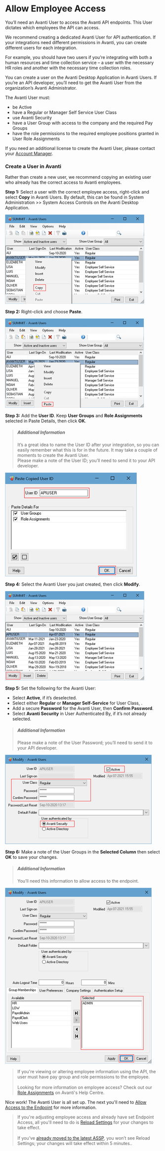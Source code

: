 # Allow Employee Access

You’ll need an Avanti User to access the Avanti API endpoints. This User dictates which employees the API can access. 

We recommend creating a dedicated Avanti User for API authentication. If your integrations need different permissions in Avanti, you can create different users for each integration. 

For example, you should have two users if you’re integrating with both a human resources and time collection service – a user with the necessary HR roles and another with the necessary time collection roles.

You can create a user on the Avanti Desktop Application in Avanti Users. If you’re an API developer, you’ll need to get the Avanti User from the organization’s Avanti Administrator. 

The Avanti User must:
- be Active
- have a Regular or Manager Self Service User Class
- use Avanti Security
- have a User Group with access to the company and the required Pay Groups
- have the role permissions to the required employee positions granted in User Role Assignments

If you need an additional license to create the Avanti User, please contact your [Account Manager](hhttps://help.avanti.ca/support/tickets/new).

### Create a User in Avanti
Rather than create a new user, we recommend copying an existing user who already has the correct access to Avanti employees. 

**Step 1:** Select a user with the correct employee access, right-click and select **Copy** in Avanti Users.
By default, this can be found in System Administration >> System Access Controls on the Avanti Desktop Application. 

![Copying an Avanti User.](../assets/images/CopyingAvantiUsers.png)

**Step 2:** Right-click and choose **Paste**. 

![Paste an Avanti User.](../assets/images/PasteanAvantiUser.png)

**Step 3:** Add the **User ID**. Keep **User Groups** and **Role Assignments** selected in Paste Details, then click **OK**.  

<!-- theme: info -->
>##### Additional Information
>It’s a great idea to name the User ID after your integration, so you can easily remember what this is for in the future. It may take a couple of moments to create the Avanti User. <br>
Please make a note of the User ID; you’ll need to send it to your API developer. 

![Paste details for an Avanti User.](../assets/images/PasteDetails.png)

**Step 4:** Select the Avanti User you just created, then click **Modify**. 

![Modify the Avanti User.](../assets/images/ModifytheAvantiUser.png)

**Step 5:** Set the following for the Avanti User: 
- Select **Active**, if it’s deselected. 
- Select either **Regular** or **Manager Self-Service** for User Class, .
- Add a secure **Password** for the Avanti User, then **Confirm Password**. 
- Select **Avanti Security** in User Authenticated By, if it’s not already selected. 

<!-- theme: info -->
>##### Additional Information
>Please make a note of the User Password; you’ll need to send it to your API developer. 

![Avanti User Settings.](../assets/images/AvantiUserSettings.png)

**Step 6:** Make a note of the User Groups in the **Selected Column** then select **OK** to save your changes.  

<!-- theme: info -->
>##### Additional Information
>You’ll need this information to allow access to the endpoint.

![Save the Avanti User.](../assets/images/SaveAvantiUser.png)

<!-- theme: warning -->
>If you're viewing or altering employee information using the API, the user must have pay group and role permissions to the employee. <br><br>
>Looking for more information on employee access? Check out our [Role Assignments](https://help.avanti.ca/en/support/solutions/articles/36000129028-role-assignments) on Avanti's Help Centre. 

Nice work! The Avanti User is all set up. The next you'll need to [Allow Access to the Endpoint](https://avanti.stoplight.io/docs/avanti-api/ZG9jOjgxNDM2Njg-endpoint-access) for more information.  
<!-- theme: info -->
>If you're adjusting employee access and already have set Endpoint Access, all you'll need to do is [Reload Settings](https://avanti.stoplight.io/docs/avanti-api/45925478e011d-create-client-credentials#reload-web-settings) for your changes to take effect. <br><br>
>If you’ve [already moved to the latest ASSP](https://help.avanti.ca/support/solutions/articles/36000498186-faq#FAQ-Q:HowdoIknowifmycompanyalreadyhasthelatestASSP?), you won’t see Reload Settings; your changes will take effect within 5 minutes..  
